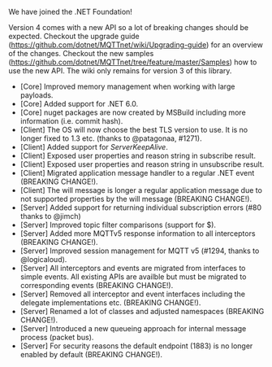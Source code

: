 We have joined the .NET Foundation!

Version 4 comes with a new API so a lot of breaking changes should be expected.
Checkout the upgrade guide (https://github.com/dotnet/MQTTnet/wiki/Upgrading-guide) for an overview of the changes.
Checkout the new samples (https://github.com/dotnet/MQTTnet/tree/feature/master/Samples) how to use the new API. The wiki only remains for version 3 of this library.

* [Core] Improved memory management when working with large payloads.
* [Core] Added support for .NET 6.0.
* [Core] nuget packages are now created by MSBuild including more information (i.e. commit hash).
* [Client] The OS will now choose the best TLS version to use. It is no longer fixed to 1.3 etc. (thanks to @patagonaa, #1271).
* [Client] Added support for _ServerKeepAlive_.
* [Client] Exposed user properties and reason string in subscribe result.
* [Client] Exposed user properties and reason string in unsubscribe result.
* [Client] Migrated application message handler to a regular .NET event (BREAKING CHANGE!).
* [Client] The will message is longer a regular application message due to not supported properties by the will message (BREAKING CHANGE!).
* [Server] Added support for returning individual subscription errors (#80 thanks to @jimch)
* [Server] Improved topic filter comparisons (support for $).
* [Server] Added more MQTTv5 response information to all interceptors (BREAKING CHANGE!).
* [Server] Improved session management for MQTT v5 (#1294, thanks to @logicaloud).
* [Server] All interceptors and events are migrated from interfaces to simple events. All existing APIs are availble but must be migrated to corresponding events (BREAKING CHANGE!).
* [Server] Removed all interceptor and event interfaces including the delegate implementations etc. (BREAKING CHANGE!).
* [Server] Renamed a lot of classes and adjusted namespaces (BREAKING CHANGE!).
* [Server] Introduced a new queueing approach for internal message process (packet bus).
* [Server] For security reasons the default endpoint (1883) is no longer enabled by default (BREAKING CHANGE!).